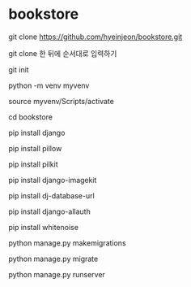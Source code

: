 # bookstore

git clone https://github.com/hyeinjeon/bookstore.git

git clone 한 뒤에 순서대로 입력하기

git init

python -m venv myvenv

source myvenv/Scripts/activate

cd bookstore

pip install django

pip install pillow

pip install pilkit

pip install django-imagekit

pip install dj-database-url

pip install django-allauth

pip install whitenoise

python manage.py makemigrations

python manage.py migrate

python manage.py runserver